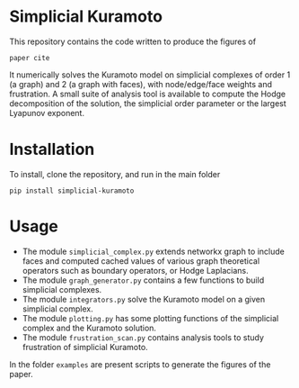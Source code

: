 # Simplicial Kuramoto

This repository contains the code written to produce the figures of
```
paper cite
```

It numerically solves the Kuramoto model on simplicial complexes of order 1 (a graph) and 2 (a graph with faces), with node/edge/face weights and frustration.
A small suite of analysis tool is available to compute the Hodge decomposition of the solution, the simplicial order parameter or the largest Lyapunov exponent.

# Installation

To install, clone the repository, and run in the main folder
```
pip install simplicial-kuramoto
```

# Usage

- The module `simplicial_complex.py` extends networkx graph to include faces and computed cached values of various graph theoretical operators such as boundary operators, or Hodge Laplacians.
- The module `graph_generator.py` contains a few functions to build simplicial complexes.
- The module `integrators.py` solve the Kuramoto model on a given simplicial complex.
- The module `plotting.py` has some plotting functions of the simplicial complex and the Kuramoto solution.
- The module `frustration_scan.py` contains analysis tools to study frustration of simplicial Kuramoto.

In the folder `examples` are present scripts to generate the figures of the paper. 
